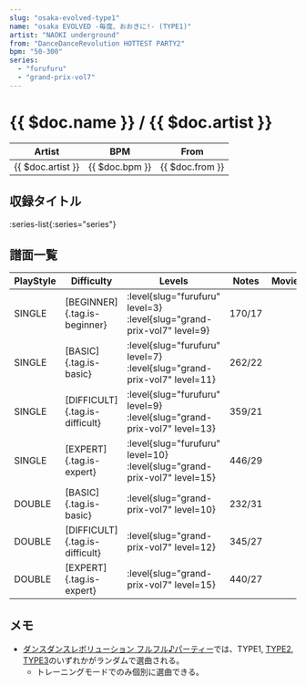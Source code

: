 ```yaml
---
slug: "osaka-evolved-type1"
name: "osaka EVOLVED -毎度、おおきに!- (TYPE1)"
artist: "NAOKI underground"
from: "DanceDanceRevolution HOTTEST PARTY2"
bpm: "50-300"
series:
  - "furufuru"
  - "grand-prix-vol7"
---
```


# {{ $doc.name }} / {{ $doc.artist }}

|Artist|BPM|From|
|------|---|----|
|{{ $doc.artist }}|{{ $doc.bpm }}|{{ $doc.from }}|

## 収録タイトル

:series-list{:series="series"}

## 譜面一覧

|PlayStyle|Difficulty|Levels|Notes|Movie|
|---------|----------|------|-----|-----|
|SINGLE|[BEGINNER]{.tag.is-beginner}|<div class="field is-grouped is-grouped-multiline"> :level{slug="furufuru" level=3} :level{slug="grand-prix-vol7" level=9}</div>|170/17||
|SINGLE|[BASIC]{.tag.is-basic}|<div class="field is-grouped is-grouped-multiline"> :level{slug="furufuru" level=7} :level{slug="grand-prix-vol7" level=11}</div>|262/22||
|SINGLE|[DIFFICULT]{.tag.is-difficult}|<div class="field is-grouped is-grouped-multiline"> :level{slug="furufuru" level=9} :level{slug="grand-prix-vol7" level=13}</div>|359/21||
|SINGLE|[EXPERT]{.tag.is-expert}|<div class="field is-grouped is-grouped-multiline"> :level{slug="furufuru" level=10} :level{slug="grand-prix-vol7" level=15}</div>|446/29||
|DOUBLE|[BASIC]{.tag.is-basic}|<div class="field is-grouped is-grouped-multiline"> :level{slug="grand-prix-vol7" level=10}</div>|232/31||
|DOUBLE|[DIFFICULT]{.tag.is-difficult}|<div class="field is-grouped is-grouped-multiline"> :level{slug="grand-prix-vol7" level=12}</div>|345/27||
|DOUBLE|[EXPERT]{.tag.is-expert}|<div class="field is-grouped is-grouped-multiline"> :level{slug="grand-prix-vol7" level=15}</div>|440/27||

## メモ

- [ダンスダンスレボリューション フルフル♪パーティー](/series/furufuru)では、TYPE1, [TYPE2](/songs/osaka-evolved-type2), [TYPE3](/songs/osaka-evolved-type3)のいずれかがランダムで選曲される。
  - トレーニングモードでのみ個別に選曲できる。
